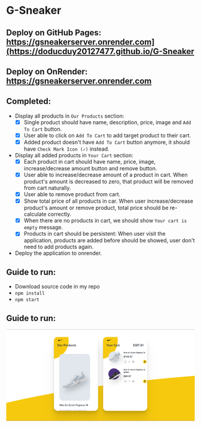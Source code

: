 # G-Sneaker

## **Deploy on GitHub Pages: https://gsneakerserver.onrender.com](https://doducduy20127477.github.io/G-Sneaker**  
## **Deploy on OnRender: https://gsneakerserver.onrender.com**  

## Completed:

-   Display all products in `Our Products` section:
    -   [x] Single product should have name, description, price, image and `Add To Cart` button.
    -   [x] User able to click on `Add To Cart` to add target product to their cart.
    -   [x] Added product doesn't have `Add To Cart` button anymore, it should have `Check Mark Icon (✓)` instead.
-   Display all added products in `Your Cart` section:
    -   [x] Each product in cart should have name, price, image, increase/decrease amount button and remove button.
    -   [x] User able to increase/decrease amount of a product in cart. When product's amount is decreased to zero, that product will be removed from cart naturally.
    -   [x] User able to remove product from cart.
    -   [x] Show total price of all products in car. When user increase/decrease product's amount or remove product, total price should be re-calculate correctly.
    -   [x] When there are no products in cart, we should show `Your cart is empty` message.
    -   [x] Products in cart should be persistent: When user visit the application, products are added before should be showed, user don't need to add products again.
-   Deploy the application to onrender.

## Guide to run:

-   Download source code in my repo
-   `npm install`
-   `npm start`
  
## Guide to run:

![mainScreen](./overview/mainScreen.png) 
